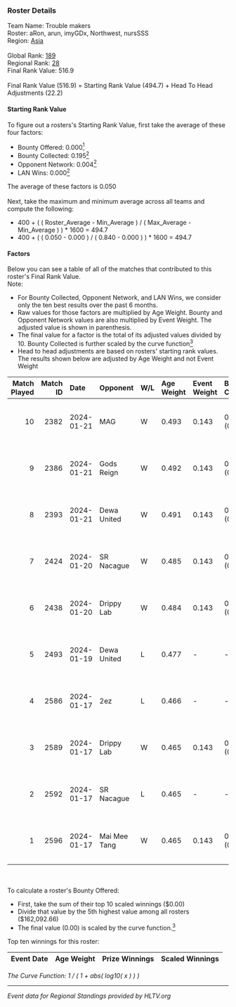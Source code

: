 ### Roster Details<br />
Team Name: Trouble makers<br />
Roster: aRon, arun, imyGDx, Northwest, nursSSS<br />
Region: [Asia]( ../standings_asia.md)<br />
<br />
Global Rank: [189](../standings_global.md)<br />
Regional Rank: [28]( ../standings_asia.md)<br />
Final Rank Value:  516.9<br />
<br />
Final Rank Value (516.9) = Starting Rank Value (494.7) + Head To Head Adjustments (22.2)<br />

#### Starting Rank Value<br />
To figure out a rosters's Starting Rank Value, first take the average of these four factors:<br />
- Bounty Offered: 0.000[<sup>1</sup>](#table2)
- Bounty Collected: 0.195[<sup>2</sup>](#table1)
- Opponent Network: 0.004[<sup>2</sup>](#table1)
- LAN Wins: 0.000[<sup>2</sup>](#table1)

The average of these factors is 0.050<br />
<br />
Next, take the maximum and minimum average across all teams and compute the following:<br />
- 400 + ( ( Roster_Average - Min_Average ) / ( Max_Average - Min_Average ) ) * 1600 = 494.7
- 400 + ( ( 0.050 - 0.000 ) / ( 0.840 - 0.000 ) ) * 1600 = 494.7


#### Factors<br />
Below you can see a table of all of the matches that contributed to this roster's Final Rank Value.<br />
Note:<br />

- For Bounty Collected, Opponent Network, and LAN Wins, we consider only the ten best results over the past 6 months.
- Raw values for those factors are multiplied by Age Weight. Bounty and Opponent Network values are also multiplied by Event Weight. The adjusted value is shown in parenthesis.
- The final value for a factor is the total of its adjusted values divided by 10. Bounty Collected is further scaled by the curve function[<sup>3</sup>](#curveFunction)
- Head to head adjustments are based on rosters' starting rank values. The results shown below are adjusted by Age Weight and not Event Weight
<span id="table1"></span><br />


| Match Played | Match ID | Date       | Opponent     | W/L | Age Weight | Event Weight | Bounty Collected | Opponent Network | LAN Wins  | H2H Adj. | Roster                                 |
| -: | -: | :- | :- | :- | :- | :- | :- | :- | :- | -: | :- |
|           10 |     2382 | 2024-01-21 | MAG          | W   | 0.493      | 0.143        | 0.000 (0.000)    | 0.193 (0.014)    | 0 (0.000) |     8.26 | aRon, arun, imyGDx, Northwest, nursSSS |
|            9 |     2386 | 2024-01-21 | Gods Reign   | W   | 0.492      | 0.143        | 0.011 (0.001)    | 0.143 (0.010)    | 0 (0.000) |    11.75 | aRon, arun, imyGDx, Northwest, nursSSS |
|            8 |     2393 | 2024-01-21 | Dewa United  | W   | 0.491      | 0.143        | 0.000 (0.000)    | 0.084 (0.006)    | 0 (0.000) |     6.33 | aRon, arun, imyGDx, Northwest, nursSSS |
|            7 |     2424 | 2024-01-20 | SR Nacague   | W   | 0.485      | 0.143        | 0.000 (0.000)    | 0.062 (0.004)    | 0 (0.000) |     6.06 | aRon, arun, imyGDx, Northwest, nursSSS |
|            6 |     2438 | 2024-01-20 | Drippy Lab   | W   | 0.484      | 0.143        | 0.000 (0.000)    | 0.041 (0.003)    | 0 (0.000) |     5.94 | aRon, arun, imyGDx, Northwest, nursSSS |
|            5 |     2493 | 2024-01-19 | Dewa United  | L   | 0.477      | -            | -                | -                | -         |    -8.89 | aRon, arun, imyGDx, Northwest, nursSSS |
|            4 |     2586 | 2024-01-17 | 2ez          | L   | 0.466      | -            | -                | -                | -         |    -9.04 | aRon, arun, imyGDx, Northwest, nursSSS |
|            3 |     2589 | 2024-01-17 | Drippy Lab   | W   | 0.465      | 0.143        | 0.000 (0.000)    | 0.041 (0.003)    | 0 (0.000) |     5.55 | aRon, arun, imyGDx, Northwest, nursSSS |
|            2 |     2592 | 2024-01-17 | SR Nacague   | L   | 0.465      | -            | -                | -                | -         |    -9.09 | aRon, arun, imyGDx, Northwest, nursSSS |
|            1 |     2596 | 2024-01-17 | Mai Mee Tang | W   | 0.465      | 0.143        | 0.000 (0.000)    | 0.000 (0.000)    | 0 (0.000) |     5.37 | aRon, arun, imyGDx, Northwest, nursSSS |

<br />
<span id="table2"></span><br />
To calculate a roster's Bounty Offered:<br />

- First, take the sum of their top 10 scaled winnings ($0.00)
- Divide that value by the 5th highest value among all rosters ($162,092.66)
- The final value (0.00) is scaled by the curve function.[<sup>3</sup>](#curveFunction)

Top ten winnings for this roster:<br />

| Event Date | Age Weight | Prize Winnings | Scaled Winnings |
| :- | -: | :- | :- |


<span id="curveFunction"></span>_The Curve Function: 1 / ( 1 + abs( log10( x ) ) )_<br />

---
_Event data for Regional Standings provided by HLTV.org_<br />

